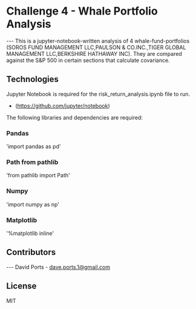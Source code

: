 # Challenge 4 - Whale Portfolio Analysis

--- This is a jupyter-notebook-written analysis of 4 whale-fund-portfolios (SOROS FUND MANAGEMENT LLC,PAULSON & CO.INC.,TIGER GLOBAL MANAGEMENT LLC,BERKSHIRE HATHAWAY INC).  They are compared against the S&P 500 in certain sections that calculate covariance. 

## Technologies

Jupyter Notebook is required for the risk_return_analysis.ipynb file to run. 

* (https://github.com/jupyter/notebook)

The following libraries and dependencies are required:

### Pandas
'import pandas as pd'

### Path from pathlib
'from pathlib import Path'

### Numpy
'import numpy as np'

### Matplotlib
'%matplotlib inline'

## Contributors

--- David Ports - dave.ports.1@gmail.com

## License

MIT


